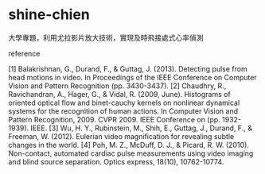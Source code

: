 # shine-chien

大學專題，利用尤拉影片放大技術，實現及時飛接處式心率偵測

reference

[1]	Balakrishnan, G., Durand, F., & Guttag, J. (2013). Detecting pulse from head motions in video. In Proceedings of the IEEE Conference on Computer Vision and Pattern Recognition (pp. 3430-3437).
[2]	Chaudhry, R., Ravichandran, A., Hager, G., & Vidal, R. (2009, June). Histograms of oriented optical flow and binet-cauchy kernels on nonlinear dynamical systems for the recognition of human actions. In Computer Vision and Pattern Recognition, 2009. CVPR 2009. IEEE Conference on (pp. 1932-1939). IEEE.
[3]	Wu, H. Y., Rubinstein, M., Shih, E., Guttag, J., Durand, F., & Freeman, W. (2012). Eulerian video magnification for revealing subtle changes in the world.
[4]	Poh, M. Z., McDuff, D. J., & Picard, R. W. (2010). Non-contact, automated cardiac pulse measurements using video imaging and blind source separation. Optics express, 18(10), 10762-10774.
